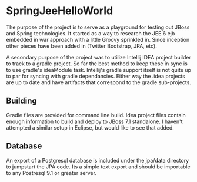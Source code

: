 SpringJeeHelloWorld
===================

The purpose of the project is to serve as a playground for testing out
JBoss and Spring technologies.  It started as a way to research the JEE 6
ejb embedded in war approach with a little Groovy sprinkled in.  Since
inception other pieces have been added in (Twitter Bootstrap, JPA, etc).

A secondary purpose of the project was to utilize Intellij IDEA project
builder to track to a gradle project.  So far the best method to keep these
in sync is to use gradle's ideaModule task.  Intellij's gradle support  itself
is not quite up to par for syncing with gradle dependancies.  Either way the
.idea projects are up to date and have artifacts that correspond to the gradle
sub-projects.

Building
--------
Gradle files are provided for command line build.  Idea project files contain enough
information to build and deploy to JBoss 7.1 standalone.  I haven't attempted a
similar setup in Eclipse, but would like to see that added.

Database
--------
An export of a Postgresql database is included under the jpa/data directory to jumpstart
the JPA code.  Its a simple text export and should be importable to any Postresql 9.1
or greater server.
